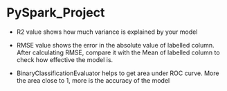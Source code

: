 # PySpark_Project

* R2 value shows how much variance is explained by your model

* RMSE value shows the error in the absolute value of labelled column. After calculating RMSE,
compare it with the Mean of labelled column to check how effective the model is.

* BinaryClassificationEvaluator helps to get area under ROC curve. More the area close to 1, more is the accuracy of the model